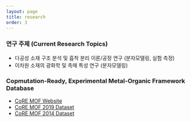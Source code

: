 ```yaml
---
layout: page
title: research
order: 3
---
```

### 연구 주제 (Current Research Topics)
- 다공성 소재 구조 분석 및 흡착 분리 이론/공정 연구 (분자모델링, 실험 측정)
- 이차원 소재의 광화학 및 촉매 특성 연구 (분자모델링)

### Copmutation-Ready, Experimental Metal-Organic Framework Database 
- [CoRE MOF Website](http://gregchung.github.io/CoRE-MOFs/index.html)
- [CoRE MOF 2019 Dataset](https://zenodo.org/record/3528250#.XhxUzcgzaUl)
- [CoRE MOF 2014 Dataset](https://zenodo.org/record/3228673#.XhxVBsgzaUk)
